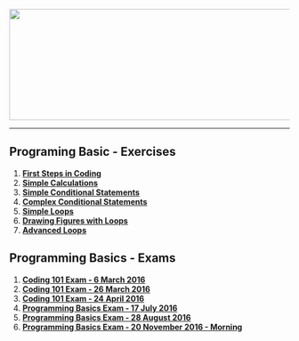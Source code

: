 <a href="#"><img src="https://www.jobs.bg/assets/logo/2017-09-01/b_6e048c01c340d967f2a6e540e9825d46.png" width="1000" height="200" ></img></a>

---
## <b>Programing Basic - Exercises</b>
1.  <a href="https://github.com/IvayloIV/Programing-Basic/tree/master/Programing%20Basic%20-%20Exercises/First%20Steps%20in%20Coding" > <b>First Steps in Coding</b> </a> 
2.  <a href="https://github.com/IvayloIV/Programing-Basic/tree/master/Programing%20Basic%20-%20Exercises/Simple%20Calculations" > <b>Simple Calculations </b></a> 
3.  <a href="https://github.com/IvayloIV/Programing-Basic/tree/master/Programing%20Basic%20-%20Exercises/Simple%20Conditional%20Statements" > <b>Simple Conditional Statements</b> </a> 
4.  <a href="https://github.com/IvayloIV/Programing-Basic/tree/master/Programing%20Basic%20-%20Exercises/Complex%20Conditional%20Statements" > <b>Complex Conditional Statements</b> </a> 
5.  <a href="https://github.com/IvayloIV/Programing-Basic/tree/master/Programing%20Basic%20-%20Exercises/Simple%20Loops" > <b>Simple Loops</b> </a> 
6.  <a href="https://github.com/IvayloIV/Programing-Basic/tree/master/Programing%20Basic%20-%20Exercises/Drawing%20Figures%20with%20Loops" > <b>Drawing Figures with Loops</b> </a> 
7.  <a href="https://github.com/IvayloIV/Programing-Basic/tree/master/Programing%20Basic%20-%20Exercises/Advanced%20Loops" > <b>Advanced Loops</b> </a> 

## <b>Programming Basics - Exams</b>
1.  <a href="https://github.com/IvayloIV/Programing-Basic/tree/master/Programming%20Basics%20-%20Exams/Coding%20101%20Exam%20-%206%20March%202016" > <b>Coding 101 Exam - 6 March 2016</b> </a> 
2.  <a href="https://github.com/IvayloIV/Programing-Basic/tree/master/Programming%20Basics%20-%20Exams/Coding%20101%20Exam%20-%2026%20March%202016" > <b>Coding 101 Exam - 26 March 2016</b> </a> 
3.  <a href="https://github.com/IvayloIV/Programing-Basic/tree/master/Programming%20Basics%20-%20Exams/Coding%20101%20Exam%20-%2024%20April%202016" > <b>Coding 101 Exam - 24 April 2016</b> </a> 
4.  <a href="https://github.com/IvayloIV/Programing-Basic/tree/master/Programming%20Basics%20-%20Exams/Programming%20Basics%20Exam%20-%2017%20July%202016" > <b>Programming Basics Exam - 17 July 2016</b> </a> 
5.  <a href="https://github.com/IvayloIV/Programing-Basic/tree/master/Programming%20Basics%20-%20Exams/Programming%20Basics%20Exam%20-%2028%20August%202016" > <b>Programming Basics Exam - 28 August 2016</b> </a> 
6.  <a href="https://github.com/IvayloIV/Programing-Basic/tree/master/Programming%20Basics%20-%20Exams/Programming%20Basics%20Exam%20-%2020%20November%202016%20-%20Morning" > <b>Programming Basics Exam - 20 November 2016 - Morning</b> </a> 
